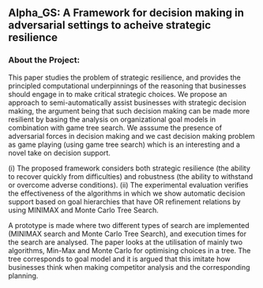 ## Alpha_GS: A Framework for decision making in adversarial settings to acheive strategic resilience 


### About the Project: 
This paper studies the problem of strategic resilience, and provides the principled computational underpinnings of the reasoning that businesses should engage in to make critical strategic choices. We propose an approach to semi-automatically assist businesses with strategic decision making, the argument being that such decision making can be made more resilient by basing the analysis on organizational goal models in combination with game tree search.  We asssume  the presence of adversarial forces in decision making and we cast decision making problem as game playing (using game tree search) which is an interesting and a novel take on decision support. 

(i) The proposed framework considers both strategic resilience (the ability to recover quickly from difficulties) and robustness (the ability to withstand or overcome adverse conditions).
(ii) The experimental evaluation verifies the effectiveness of the algorithms in which we show automatic decision support based on goal hierarchies that have OR refinement relations by using MINIMAX and Monte Carlo Tree Search.

A prototype is made where two different types of search are implemented (MINIMAX search and Monte Carlo Tree Search), and execution times for the search are analysed. The paper looks at the utilisation of mainly two algorithms, Min-Max and Monte Carlo for optimising choices in a tree. The tree corresponds to goal model and it is argued that this imitate how businesses think when making competitor analysis and the corresponding planning.

